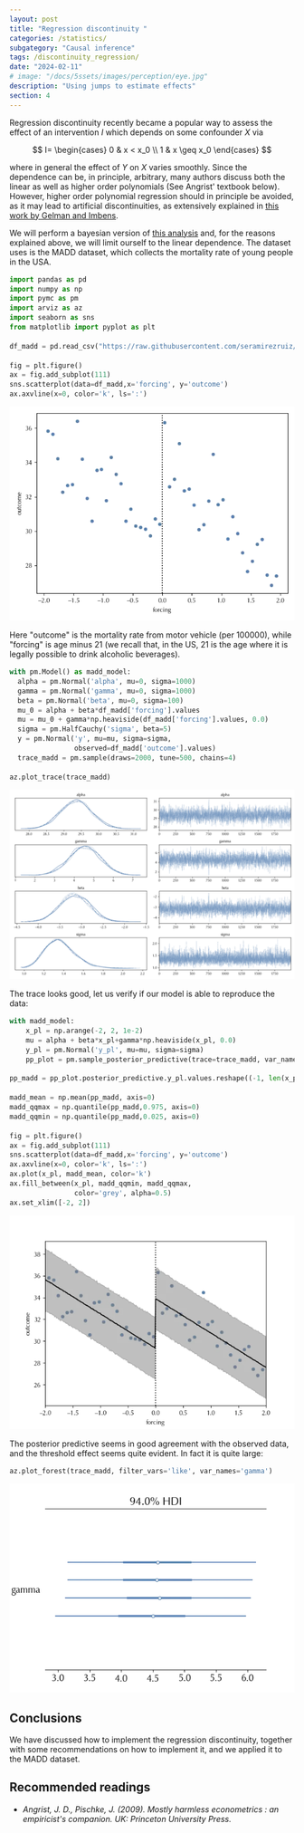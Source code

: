 ```yaml
---
layout: post
title: "Regression discontinuity "
categories: /statistics/
subgategory: "Causal inference"
tags: /discontinuity_regression/
date: "2024-02-11"
# image: "/docs/5ssets/images/perception/eye.jpg"
description: "Using jumps to estimate effects"
section: 4
---
```


Regression discontinuity recently became a popular way to assess the effect
of an intervention $I$ which depends on some confounder $X$ via

$$
I=
\begin{cases}
0 & x < x_0 \\
1 & x \geq x_0
\end{cases}
$$

where in general the effect of $Y$ on $X$ varies smoothly.
Since the dependence can be, in principle, arbitrary, many authors
discuss both the linear as well as higher order polynomials (See Angrist' textbook below).
However, higher order polynomial regression should in principle be avoided,
as it may lead to artificial discontinuities, as extensively explained
in [this work by Gelman and Imbens](http://www.stat.columbia.edu/~gelman/research/published/2018_gelman_jbes.pdf).

We will perform a bayesian version of [this analysis](https://lfoswald.github.io/2021-spring-stats2/materials/session-7/07-online-tutorial/) and, for the reasons explained
above, we will limit ourself to the linear dependence.
The dataset uses is the MADD dataset, which collects the
mortality rate of young people in the USA.

```python
import pandas as pd
import numpy as np
import pymc as pm
import arviz as az
import seaborn as sns
from matplotlib import pyplot as plt

df_madd = pd.read_csv("https://raw.githubusercontent.com/seramirezruiz/stats-ii-lab/master/Session%206/data/mlda.csv")

fig = plt.figure()
ax = fig.add_subplot(111)
sns.scatterplot(data=df_madd,x='forcing', y='outcome')
ax.axvline(x=0, color='k', ls=':')
```

![The input data](/docs/assets/images/statistics/discontinuity_regression/data.webp)

Here "outcome" is the mortality rate from motor vehicle (per 100000),
while "forcing" is age minus 21 (we recall that, in the US, 21 is the age
where it is legally possible to drink alcoholic beverages).

```python
with pm.Model() as madd_model:
  alpha = pm.Normal('alpha', mu=0, sigma=1000)
  gamma = pm.Normal('gamma', mu=0, sigma=1000)
  beta = pm.Normal('beta', mu=0, sigma=100)
  mu_0 = alpha + beta*df_madd['forcing'].values
  mu = mu_0 + gamma*np.heaviside(df_madd['forcing'].values, 0.0)
  sigma = pm.HalfCauchy('sigma', beta=5)
  y = pm.Normal('y', mu=mu, sigma=sigma, 
                observed=df_madd['outcome'].values)
  trace_madd = pm.sample(draws=2000, tune=500, chains=4)

az.plot_trace(trace_madd)
```

![The trace plot](/docs/assets/images/statistics/discontinuity_regression/trace.webp)

The trace looks good, let us verify if our model is able to reproduce the data:

```python
with madd_model:
    x_pl = np.arange(-2, 2, 1e-2)
    mu = alpha + beta*x_pl+gamma*np.heaviside(x_pl, 0.0)
    y_pl = pm.Normal('y_pl', mu=mu, sigma=sigma)
    pp_plot = pm.sample_posterior_predictive(trace=trace_madd, var_names=['y_pl'])

pp_madd = pp_plot.posterior_predictive.y_pl.values.reshape((-1, len(x_pl)))

madd_mean = np.mean(pp_madd, axis=0)
madd_qqmax = np.quantile(pp_madd,0.975, axis=0)
madd_qqmin = np.quantile(pp_madd,0.025, axis=0)

fig = plt.figure()
ax = fig.add_subplot(111)
sns.scatterplot(data=df_madd,x='forcing', y='outcome')
ax.axvline(x=0, color='k', ls=':')
ax.plot(x_pl, madd_mean, color='k')
ax.fill_between(x_pl, madd_qqmin, madd_qqmax,
                color='grey', alpha=0.5)
ax.set_xlim([-2, 2])
```

![The posterior predictive plot](/docs/assets/images/statistics/discontinuity_regression/posterior_predictive.webp)

The posterior predictive seems in good agreement with the observed data, and
the threshold effect seems quite evident. In fact it is quite large:

```python
az.plot_forest(trace_madd, filter_vars='like', var_names='gamma')
```

![The boxplot of the effect size](/docs/assets/images/statistics/discontinuity_regression/effect.webp)

## Conclusions

We have discussed how to implement the regression discontinuity,
together with some recommendations on how to implement it, and we applied
it to the MADD dataset. 

## Recommended readings
- <cite>Angrist, J. D., Pischke, J. (2009). Mostly harmless econometrics : an empiricist's companion. UK: Princeton University Press.
</cite>
